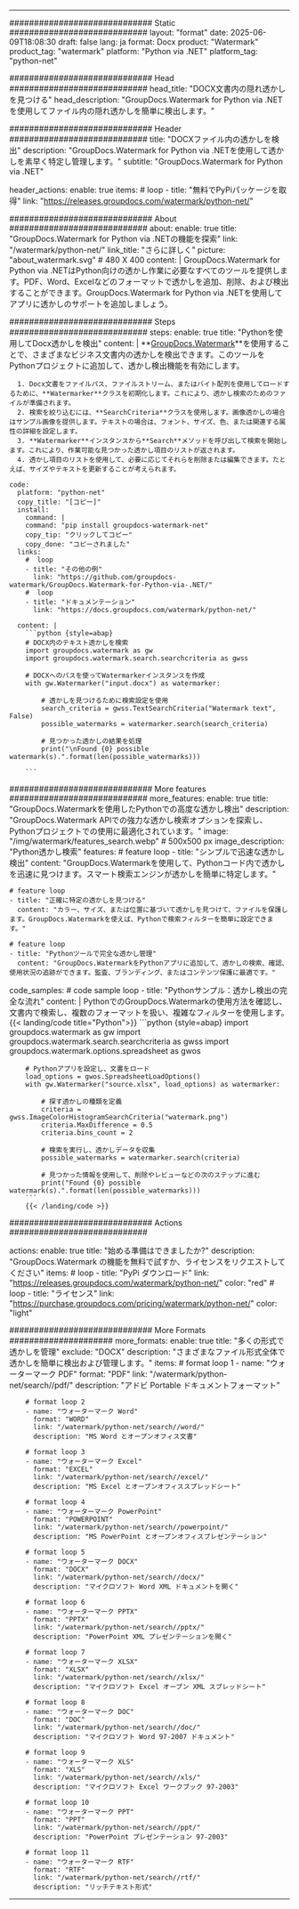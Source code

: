 
---
############################# Static ############################
layout: "format"
date:  2025-06-09T18:08:30
draft: false
lang: ja
format: Docx
product: "Watermark"
product_tag: "watermark"
platform: "Python via .NET"
platform_tag: "python-net"

############################# Head ############################
head_title: "DOCX文書内の隠れ透かしを見つける"
head_description: "GroupDocs.Watermark for Python via .NETを使用してファイル内の隠れ透かしを簡単に検出します。"

############################# Header ############################
title: "DOCXファイル内の透かしを検出" 
description: "GroupDocs.Watermark for Python via .NETを使用して透かしを素早く特定し管理します。"
subtitle: "GroupDocs.Watermark for Python via .NET" 

header_actions:
  enable: true
  items:
    #  loop
    - title: "無料でPyPiパッケージを取得"
      link: "https://releases.groupdocs.com/watermark/python-net/"
      
############################# About ############################
about:
    enable: true
    title: "GroupDocs.Watermark for Python via .NETの機能を探索"
    link: "/watermark/python-net/"
    link_title: "さらに詳しく"
    picture: "about_watermark.svg" # 480 X 400
    content: |
       GroupDocs.Watermark for Python via .NETはPython向けの透かし作業に必要なすべてのツールを提供します。PDF、Word、Excelなどのフォーマットで透かしを追加、削除、および検出することができます。GroupDocs.Watermark for Python via .NETを使用してアプリに透かしのサポートを追加しましょう。

############################# Steps ############################
steps:
    enable: true
    title: "Pythonを使用してDocx透かしを検出"
    content: |
      **[GroupDocs.Watermark](https://products.groupdocs.com/watermark/python-net/)**を使用することで、さまざまなビジネス文書内の透かしを検出できます。このツールをPythonプロジェクトに追加して、透かし検出機能を有効にします。
      
      1. Docx文書をファイルパス、ファイルストリーム、またはバイト配列を使用してロードするために、**Watermarker**クラスを初期化します。これにより、透かし検索のためのファイルが準備されます。
      2. 検索を絞り込むには、**SearchCriteria**クラスを使用します。画像透かしの場合はサンプル画像を提供します。テキストの場合は、フォント、サイズ、色、または関連する属性の詳細を設定します。
      3. **Watermarker**インスタンスから**Search**メソッドを呼び出して検索を開始します。これにより、作業可能な見つかった透かし項目のリストが返されます。
      4. 透かし項目のリストを使用して、必要に応じてそれらを削除または編集できます。たとえば、サイズやテキストを更新することが考えられます。
   
    code:
      platform: "python-net"
      copy_title: "[コピー]"
      install:
        command: |
        command: "pip install groupdocs-watermark-net"
        copy_tip: "クリックしてコピー"
        copy_done: "コピーされました"
      links:
        #  loop
        - title: "その他の例"
          link: "https://github.com/groupdocs-watermark/GroupDocs.Watermark-for-Python-via-.NET/"
        #  loop
        - title: "ドキュメンテーション"
          link: "https://docs.groupdocs.com/watermark/python-net/"
          
      content: |
        ```python {style=abap}
        # DOCX内のテキスト透かしを検索
        import groupdocs.watermark as gw
        import groupdocs.watermark.search.searchcriteria as gwss

        # DOCXへのパスを使ってWatermarkerインスタンスを作成
        with gw.Watermarker("input.docx") as watermarker:

            # 透かしを見つけるために検索設定を使用
            search_criteria = gwss.TextSearchCriteria("Watermark text", False)
            possible_watermarks = watermarker.search(search_criteria)

            # 見つかった透かしの結果を処理
            print("\nFound {0} possible watermark(s).".format(len(possible_watermarks)))
       
        ```  

############################# More features ############################
more_features:
  enable: true
  title: "GroupDocs.Watermarkを使用したPythonでの高度な透かし検出"
  description: "GroupDocs.Watermark APIでの強力な透かし検索オプションを探索し、Pythonプロジェクトでの使用に最適化されています。"
  image: "/img/watermark/features_search.webp" # 500x500 px
  image_description: "Python透かし検索"
  features:
    # feature loop
    - title: "シンプルで迅速な透かし検出"
      content: "GroupDocs.Watermarkを使用して、Pythonコード内で透かしを迅速に見つけます。スマート検索エンジンが透かしを簡単に特定します。"

    # feature loop
    - title: "正確に特定の透かしを見つける"
      content: "カラー、サイズ、または位置に基づいて透かしを見つけて、ファイルを保護します。GroupDocs.Watermarkを使えば、Pythonで検索フィルターを簡単に設定できます。"

    # feature loop
    - title: "Pythonツールで完全な透かし管理"
      content: "GroupDocs.WatermarkをPythonアプリに追加して、透かしの検索、確認、使用状況の追跡ができます。監査、ブランディング、またはコンテンツ保護に最適です。"
      
  code_samples:
    # code sample loop
    - title: "Pythonサンプル：透かし検出の完全な流れ"
      content: |
        PythonでのGroupDocs.Watermarkの使用方法を確認し、文書内で検索し、複数のフォーマットを扱い、複雑なフィルターを使用します。
        {{< landing/code title="Python">}}
        ```python {style=abap}
        import groupdocs.watermark as gw
        import groupdocs.watermark.search.searchcriteria as gwss
        import groupdocs.watermark.options.spreadsheet as gwos

        # Pythonアプリを設定し、文書をロード
        load_options = gwos.SpreadsheetLoadOptions()
        with gw.Watermarker("source.xlsx", load_options) as watermarker:

            # 探す透かしの種類を定義
            criteria = gwss.ImageColorHistogramSearchCriteria("watermark.png")
            criteria.MaxDifference = 0.5
            criteria.bins_count = 2

            # 検索を実行し、透かしデータを収集
            possible_watermarks = watermarker.search(criteria)

            # 見つかった情報を使用して、削除やレビューなどの次のステップに進む
            print("Found {0} possible watermark(s).".format(len(possible_watermarks)))        
        ```
        {{< /landing/code >}}


############################# Actions ############################

actions:
  enable: true
  title: "始める準備はできましたか?"
  description: "GroupDocs.Watermark の機能を無料で試すか、ライセンスをリクエストしてください"
  items:
    #  loop
    - title: "PyPi ダウンロード"
      link: "https://releases.groupdocs.com/watermark/python-net/"
      color: "red"
        #  loop
    - title: "ライセンス"
      link: "https://purchase.groupdocs.com/pricing/watermark/python-net/"
      color: "light"


############################# More Formats #####################
more_formats:
    enable: true
    title: "多くの形式で透かしを管理"
    exclude: "DOCX"
    description: "さまざまなファイル形式全体で透かしを簡単に検出および管理します。"
    items: 
        # format loop 1
        - name: "ウォーターマーク PDF"
          format: "PDF"
          link: "/watermark/python-net/search//pdf/"
          description: "アドビ Portable ドキュメントフォーマット"

        # format loop 2
        - name: "ウォーターマーク Word"
          format: "WORD"
          link: "/watermark/python-net/search//word/"
          description: "MS Word とオープンオフィス文書"
          
        # format loop 3
        - name: "ウォーターマーク Excel"
          format: "EXCEL"
          link: "/watermark/python-net/search//excel/"
          description: "MS Excel とオープンオフィススプレッドシート"

        # format loop 4
        - name: "ウォーターマーク PowerPoint"
          format: "POWERPOINT"
          link: "/watermark/python-net/search//powerpoint/"
          description: "MS PowerPoint とオープンオフィスプレゼンテーション"

        # format loop 5
        - name: "ウォーターマーク DOCX"
          format: "DOCX"
          link: "/watermark/python-net/search//docx/"
          description: "マイクロソフト Word XML ドキュメントを開く"
          
        # format loop 6
        - name: "ウォーターマーク PPTX"
          format: "PPTX"
          link: "/watermark/python-net/search//pptx/"
          description: "PowerPoint XML プレゼンテーションを開く"
          
        # format loop 7
        - name: "ウォーターマーク XLSX"
          format: "XLSX"
          link: "/watermark/python-net/search//xlsx/"
          description: "マイクロソフト Excel オープン XML スプレッドシート"

        # format loop 8
        - name: "ウォーターマーク DOC"
          format: "DOC"
          link: "/watermark/python-net/search//doc/"
          description: "マイクロソフト Word 97-2007 ドキュメント"

        # format loop 9
        - name: "ウォーターマーク XLS"
          format: "XLS"
          link: "/watermark/python-net/search//xls/"
          description: "マイクロソフト Excel ワークブック 97-2003"

        # format loop 10
        - name: "ウォーターマーク PPT"
          format: "PPT"
          link: "/watermark/python-net/search//ppt/"
          description: "PowerPoint プレゼンテーション 97-2003"

        # format loop 11
        - name: "ウォーターマーク RTF"
          format: "RTF"
          link: "/watermark/python-net/search//rtf/"
          description: "リッチテキスト形式"

---
